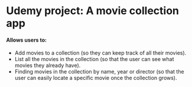 # Udemy project: A movie collection app 
#### Allows users to: ####
* Add movies to a collection (so they can keep track of all their movies).
* List all the movies in the collection (so that the user can see what movies they already have).
* Finding movies in the collection by name, year or director (so that the user can easily locate a specific movie once the collection grows).
